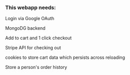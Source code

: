 ### This webapp needs:

Login via Google OAuth

MongoDG backend

Add to cart and 1 click checkout

Stripe API for checking out

cookies to store cart data which persists across reloading

Store a person's order history